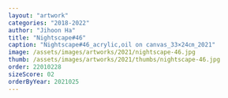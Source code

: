 ```yaml
---
layout: "artwork"
categories: "2018-2022"
author: "Jihoon Ha"
title: "Nightscape#46"
caption: "Nightscape#46_acrylic,oil on canvas_33×24㎝_2021"
image: /assets/images/artworks/2021/nightscape-46.jpg
thumb: /assets/images/artworks/2021/thumbs/nightscape-46.jpg
order: 22010228
sizeScore: 02
orderByYear: 2021025
---
```


